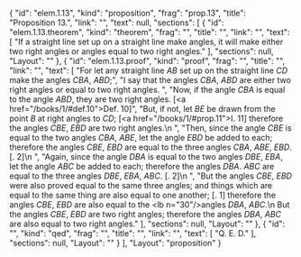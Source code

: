 {
  "id": "elem.1.13",
  "kind": "proposition",
  "frag": "prop.13",
  "title": "Proposition 13.",
  "link": "",
  "text": null,
  "sections": [
    {
      "id": "elem.1.13.theorem",
      "kind": "theorem",
      "frag": "",
      "title": "",
      "link": "",
      "text": [
        "If a straight line set up on a straight line make angles, it will make either two right angles or angles equal to two right angles."
      ],
      "sections": null,
      "Layout": ""
    },
    {
      "id": "elem.1.13.proof",
      "kind": "proof",
      "frag": "",
      "title": "",
      "link": "",
      "text": [
        "For let any straight line <var>AB</var> set up on the straight line <var>CD</var> make the angles <var>CBA</var>, <var>ABD</var>;",
        "I say that the angles <var>CBA</var>, <var>ABD</var> are either two right angles or equal to two right angles. ",
        "Now, if the angle <var>CBA</var> is equal to the angle <var>ABD</var>, they are two right angles. [<a href=\"/books/1/#def.10\">Def. 10</a>]",
        "But, if not, let <var>BE</var> be drawn from the point <var>B</var> at right angles to <var>CD</var>; [<a href=\"/books/1/#prop.11\">I. 11</a>] therefore the angles <var>CBE</var>, <var>EBD</var> are two right angles.\n        ",
        "Then, since the angle <var>CBE</var> is equal to the two angles <var>CBA</var>, <var>ABE</var>, let the angle <var>EBD</var> be added to each; therefore the angles <var>CBE</var>, <var>EBD</var> are equal to the three angles <var>CBA</var>, <var>ABE</var>, <var>EBD</var>. [<title>C. N</title>. 2]\n        ",
        "Again, since the angle <var>DBA</var> is equal to the two angles <var>DBE</var>, <var>EBA</var>, let the angle <var>ABC</var> be added to each; therefore the angles <var>DBA</var>. <var>ABC</var> are equal to the three angles <var>DBE</var>, <var>EBA</var>, <var>ABC</var>. [<title>C. N</title>. 2]\n        ",
        "But the angles <var>CBE</var>, <var>EBD</var> were also proved equal to the same three angles; and things which are equal to the same thing are also equal to one another; [<title>C. N</title>. 1] therefore the angles <var>CBE</var>, <var>EBD</var> are also equal to the <lb n=\"30\"/>angles <var>DBA</var>, <var>ABC</var>.\n        But the angles <var>CBE</var>, <var>EBD</var> are two right angles; therefore the angles <var>DBA</var>, <var>ABC</var> are also equal to two right angles."
      ],
      "sections": null,
      "Layout": ""
    },
    {
      "id": "",
      "kind": "qed",
      "frag": "",
      "title": "",
      "link": "",
      "text": [
        "Q. E. D."
      ],
      "sections": null,
      "Layout": ""
    }
  ],
  "Layout": "proposition"
}
